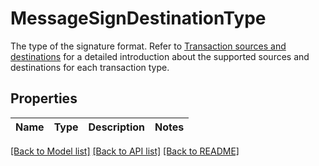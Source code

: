 # MessageSignDestinationType

The type of the signature format. Refer to [Transaction sources and destinations](/v2/guides/transactions/sources-and-destinations) for a detailed introduction about the supported sources and destinations for each transaction type. 

## Properties

Name | Type | Description | Notes
------------ | ------------- | ------------- | -------------

[[Back to Model list]](../README.md#documentation-for-models) [[Back to API list]](../README.md#documentation-for-api-endpoints) [[Back to README]](../README.md)


